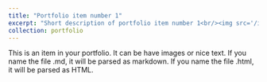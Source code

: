 ```yaml
---
title: "Portfolio item number 1"
excerpt: "Short description of portfolio item number 1<br/><img src='/images/whitesands.png'>"
collection: portfolio
---
```


This is an item in your portfolio. It can be have images or nice text. If you name the file .md, it will be parsed as markdown. If you name the file .html, it will be parsed as HTML. 

